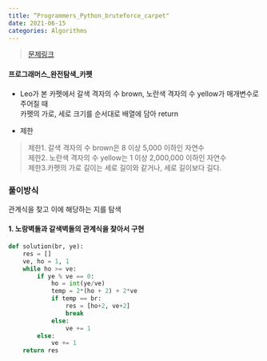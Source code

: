```yaml
---
title: “Programmers_Python_bruteforce_carpet"
date: 2021-06-15
categories: Algorithms
---
```


> [문제링크](https://programmers.co.kr/learn/courses/30/lessons/42842)



#### 프로그래머스_완전탐색_카펫
- Leo가 본 카펫에서 갈색 격자의 수 brown, 노란색 격자의 수 yellow가 매개변수로 주어질 때 <br>
카펫의 가로, 세로 크기를 순서대로 배열에 담아 return

- 제한
> 제한1.   갈색 격자의 수 brown은 8 이상 5,000 이하인 자연수<br>
> 제한2.   노란색 격자의 수 yellow는 1 이상 2,000,000 이하인 자연수<br>
> 제한3.카펫의 가로 길이는 세로 길이와 같거나, 세로 길이보다 길다.<br>

### 풀이방식
관계식을 찾고 이에 해당하는 지를 탐색<br>

#### 1. 노랑벽돌과 갈색벽돌의 관계식을 찾아서 구현

```python
def solution(br, ye):
    res = []
    ve, ho = 1, 1
    while ho >= ve:
        if ye % ve == 0:
            ho = int(ye/ve)
            temp = 2*(ho + 2) + 2*ve
            if temp == br:
                res = [ho+2, ve+2]
                break
            else:
                ve += 1
        else:
            ve += 1
    return res
```

